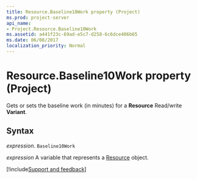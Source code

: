 ```yaml
---
title: Resource.Baseline10Work property (Project)
ms.prod: project-server
api_name:
- Project.Resource.Baseline10Work
ms.assetid: a441f23c-69ad-e5c7-d258-6c6dce406b65
ms.date: 06/08/2017
localization_priority: Normal
---
```



# Resource.Baseline10Work property (Project)

Gets or sets the baseline work (in minutes) for a  **Resource** Read/write **Variant**.


## Syntax

_expression_. `Baseline10Work`

_expression_ A variable that represents a [Resource](./Project.Resource.md) object.

[!include[Support and feedback](~/includes/feedback-boilerplate.md)]